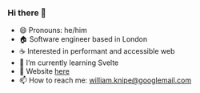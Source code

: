 ### Hi there 👋

<!--
**WilliamKnipe/WilliamKnipe** is a ✨ _special_ ✨ repository because its `README.md` (this file) appears on your GitHub profile.

Here are some ideas to get you started:

- 🔭 I’m currently working on ...
- 🌱 I’m currently learning ...
- 👯 I’m looking to collaborate on ...
- 🤔 I’m looking for help with ...
- 💬 Ask me about ...
- 📫 How to reach me: ...
- 😄 Pronouns: ...
- ⚡ Fun fact: ...
-->

- 😄 Pronouns: he/him
- :house: Software engineer based in London
- :coffee: Interested in performant and accessible web
- 🌱 I’m currently learning Svelte
- 💬 Website [here](https://knipe.dev)
- 📫 How to reach me: <william.knipe@googlemail.com>
